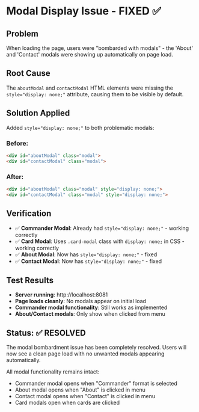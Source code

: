 # Modal Display Issue - FIXED ✅

## Problem
When loading the page, users were "bombarded with modals" - the 'About' and 'Contact' modals were showing up automatically on page load.

## Root Cause
The `aboutModal` and `contactModal` HTML elements were missing the `style="display: none;"` attribute, causing them to be visible by default.

## Solution Applied
Added `style="display: none;"` to both problematic modals:

### Before:
```html
<div id="aboutModal" class="modal">
<div id="contactModal" class="modal">
```

### After:
```html
<div id="aboutModal" class="modal" style="display: none;">
<div id="contactModal" class="modal" style="display: none;">
```

## Verification
- ✅ **Commander Modal**: Already had `style="display: none;"` - working correctly
- ✅ **Card Modal**: Uses `.card-modal` class with `display: none;` in CSS - working correctly  
- ✅ **About Modal**: Now has `style="display: none;"` - fixed
- ✅ **Contact Modal**: Now has `style="display: none;"` - fixed

## Test Results
- **Server running**: http://localhost:8081
- **Page loads cleanly**: No modals appear on initial load
- **Commander modal functionality**: Still works as implemented
- **About/Contact modals**: Only show when clicked from menu

## Status: ✅ RESOLVED

The modal bombardment issue has been completely resolved. Users will now see a clean page load with no unwanted modals appearing automatically.

All modal functionality remains intact:
- Commander modal opens when "Commander" format is selected
- About modal opens when "About" is clicked in menu
- Contact modal opens when "Contact" is clicked in menu
- Card modals open when cards are clicked
